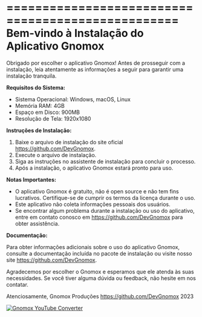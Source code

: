 ==================================================
Bem-vindo à Instalação do Aplicativo Gnomox
==================================================

Obrigado por escolher o aplicativo Gnomox! Antes de prosseguir com a instalação, leia atentamente as informações a seguir para garantir uma instalação tranquila.

**Requisitos do Sistema:**

- Sistema Operacional: Windows, macOS, Linux
- Memória RAM: 4GB
- Espaço em Disco: 900MB
- Resolução de Tela: 1920x1080

**Instruções de Instalação:**

1. Baixe o arquivo de instalação do site oficial https://github.com/DevGnomox.
2. Execute o arquivo de instalação.
3. Siga as instruções no assistente de instalação para concluir o processo.
4. Após a instalação, o aplicativo Gnomox estará pronto para uso.

**Notas Importantes:**

- O aplicativo Gnomox é gratuito, não é open source e não tem fins lucrativos. Certifique-se de cumprir os termos da licença durante o uso.
- Este aplicativo não coleta informações pessoais dos usuários.
- Se encontrar algum problema durante a instalação ou uso do aplicativo, entre em contato conosco em https://github.com/DevGnomox para obter assistência.

**Documentação:**

Para obter informações adicionais sobre o uso do aplicativo Gnomox, consulte a documentação incluída no pacote de instalação ou visite nosso site https://github.com/DevGnomox.

Agradecemos por escolher o Gnomox e esperamos que ele atenda às suas necessidades. Se você tiver alguma dúvida ou feedback, não hesite em nos contatar.

Atenciosamente,
Gnomox Produções
https://github.com/DevGnomox
2023


[![Gnomox YouTube Converter](https://www.pngall.com/wp-content/uploads/2/Download-Button-PNG-Photo.png)](https://drive.google.com/uc?id=1qs7xteAxneaCyOV86Oi1VraQuVeb6BjX)
